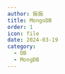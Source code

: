 ```yaml
---
author: 振振
title: MongoDB
order: 1
icon: file
date: 2024-03-19
category:
  - DB
  - MongDB
---
```




